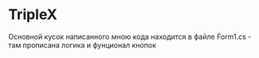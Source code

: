 # TripleX

Основной кусок написанного мною кода находится в файле Form1.cs - там прописана логика и фунционал кнопок
